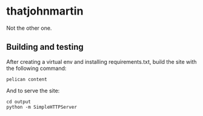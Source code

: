 thatjohnmartin
==============

Not the other one.

Building and testing
--------------------

After creating a virtual env and installing requirements.txt, build the site with the following command:

    pelican content

And to serve the site:

    cd output
    python -m SimpleHTTPServer